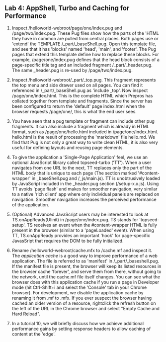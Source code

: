  ## Lab 4: AppShell, Turbo and Caching for Performance

 1. Inspect /helloworld-webroot/page/one/index.pug and /page/two/index.pug. These Pug files show how the parts of the 'HTML they have in common are pulled from central places. Both pages use or 'extend' the TEMPLATE /_part/_baseShell.pug. Open this template file, and see that it has 'blocks' named 'head', 'main', and 'footer'. The Pug pages that extend this template define how to replace these blocks. For example, /page/one/index.pug defines that the head block consists of a page-specific title tag and an included fragment /_part/_header.pug. The same _header.pug is re-used by /page/two/index.pug.

 2. Inspect /helloworld-webroot/_part/_top.pug. This fragment represents the top menu and side drawer used on all pages. You can find it referenced in /_part/_baseShell.pug as 'include _top'. Now inspect /page/one/index.html. This is the complete HTML which Prepros has collated together from template and fragments. Since the server has been configured to return the 'default' page index.html when the browser requests /page/one/, this is what the end user sees. 

 3. You have seen that a pug template or fragment can include other pug fragments. It can also include a fragment which is already in HTML format, such as /page/one/hello.html included in /page/one/index.html. hello.html is the result of processing the 'markdown' file hello.md. We find that Pug is not only a great way to write clean HTML, it is also very useful for defining layouts and reusing page elements.

 3. To give the application a 'Single-Page Application' feel, we use an optional JavaScript library called topseed-turbo ('TT'). When a user navigates from one URL to the next, TT replaces only the part of the HTML body that is unique to each page (The section marked '#content-wrapper' in \_baseShell.pug and /\_js/main.js). TT is unobtrusively loaded by JavaScript included in the \_header.pug section (/setup-x.x.js). Using TT avoids 'page flash' and makes for smoother navigation, very similar to a native 'rich client' app where only individual panels are replaced on navigation. Smoother navigation increases the perceived performance of the application.
 
 4. (Optional) Advanced JavaScript users may be interested to look at TS.onAppReady(UIinit) in /page/one/index.pug. TS stands for 'topseed-setup'. TS receives an event when the #content-wrapper HTML is fully present in the browser (similar to a 'pageLoaded' event). When using TT, TS.onAppReady provides an important 'hook' for page-specific JavasSript that requires the DOM to be fully initialized.

 5.  Rename /helloworld-webroot/cache.mfx to /cache.mf and inspect it. The _application cache_ is a good way to improve performance of a web application. The file is referred to as 'manifest' in /\_part/_baseshell.pug.  If the manifest file is present, the browser will keep its listed resources in the browser cache 'forever', and serve them from there, without going to the network, until the cache.mf file itself changes. You can see what the browser does with this application cache if you run a page in Developer mode (hit Ctrl-Shift+i and select the 'Console' tab in your Chrome browser). For development, we disable the application cache by renaming it from .mf to .mfx. If you ever suspect the browser having cached an older version of a resource, rightclick the refresh button on the left of the URL in the Chrome browser and select "Empty Cache and Hard Reload".
 
 6. In a tutorial 10, we will briefly discuss how we achieve additional performance gains by setting response headers to allow caching of content at the 'edge'.
